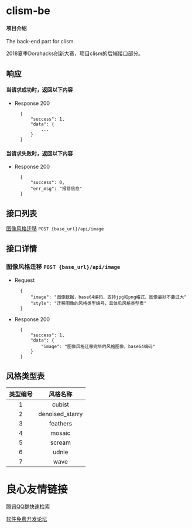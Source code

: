 # clism-be

#### 项目介绍

The back-end part for clism.

2018夏季Dorahacks创新大赛，项目clism的后端接口部分。

## 响应

#### 当请求成功时，返回以下内容

+ Response 200

        {
            "success": 1,
            "data": {
                ...
            }
        }

#### 当请求失败时，返回以下内容

+ Response 200

        {
            "success": 0,
            "err_msg": "报错信息"
        }

## 接口列表

[图像风格迁移](#post_image) `POST {base_url}/api/image`

## 接口详情

  

### 图像风格迁移 `POST {base_url}/api/image`

+ Request

        {
            "image": "图像数据，base64编码，支持jpg和png格式，图像最好不要过大"
            "style": "迁移图像的风格类型编号，具体见风格类型表"
        }

+ Response 200

        {
            "success": 1,
            "data": {
                "image": "图像风格迁移完毕的风格图像，base64编码"
            }
        }

## 风格类型表

| 类型编号 | 风格名称 |
| :---: | :---: |
| 1 | cubist |
| 2 | denoised_starry |
| 3 | feathers |
| 4 | mosaic |
| 5 | scream |
| 6 | udnie |
| 7 | wave |


 # 良心友情链接

[腾讯QQ群快速检索](http://u.720life.cn/s/8cf73f7c)

[软件免费开发论坛](http://u.720life.cn/s/bbb01dc0)